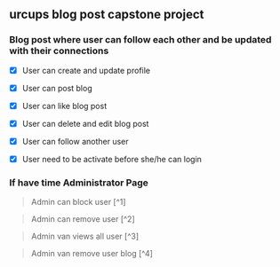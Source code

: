 ## urcups blog post capstone project

### Blog post where user can follow each other and be updated with their connections

- [x] User can create and update profile

- [x] User can post blog

- [x] User can like blog post

- [x] User can delete and edit blog post

- [x] User can follow another user

- [x] User need to be activate before she/he can login

### If have time Administrator Page

> Admin can block user [^1]

> Admin can remove user [^2]

> Admin van views all user [^3]

> Admin van remove user blog [^4]
